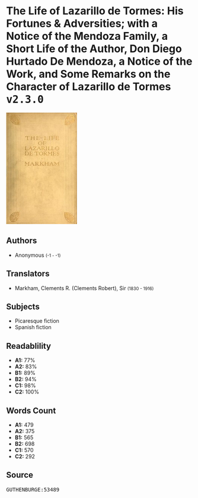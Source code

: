 # The Life of Lazarillo de Tormes: His Fortunes & Adversities; with a Notice of the Mendoza Family, a Short Life of the Author, Don Diego Hurtado De Mendoza, a Notice of the Work, and Some Remarks on the Character of Lazarillo de Tormes <kbd>v2.3.0</kbd>

![](./cover.medium.jpg "")

## Authors


 - Anonymous <small>(-1 - -1)</small>

## Translators


 - Markham, Clements R. (Clements Robert), Sir <small>(1830 - 1916)</small>

## Subjects


 - Picaresque fiction
 - Spanish fiction

## Readablility


 - **A1:** 77%
 - **A2:** 83%
 - **B1:** 89%
 - **B2:** 94%
 - **C1:** 98%
 - **C2:** 100%

## Words Count


 - **A1:** 479
 - **A2:** 375
 - **B1:** 565
 - **B2:** 698
 - **C1:** 570
 - **C2:** 292

## Source


<kbd>GUTHENBURGE:53489</kbd>
